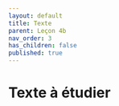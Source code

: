```yaml
---
layout: default
title: Texte
parent: Leçon 4b
nav_order: 3
has_children: false
published: true
---
```

# Texte à étudier 





